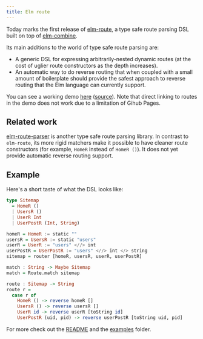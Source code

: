 ```yaml
---
title: Elm route
---
```


Today marks the first release of [elm-route][elm-route], a type safe
route parsing DSL built on top of [elm-combine][elm-combine].

Its main additions to the world of type safe route parsing are:

- A generic DSL for expressing arbitrarily-nested dynamic routes (at
  the cost of uglier route constructors as the depth increases).
- An automatic way to do reverse routing that when coupled with a
  small amount of boilerplate should provide the safest approach to
  reverse routing that the Elm language can currently support.

You can see a working demo [here][demo] ([source][source]). Note that
direct linking to routes in the demo does not work due to a limitation
of Gihub Pages.

## Related work

[elm-route-parser][erp] is another type safe route parsing library. In
contrast to `elm-route`, its more rigid matchers make it possible to have
cleaner route constructors (for example, `HomeR` instead of `HomeR ()`).
It does not yet provide automatic reverse routing support.

## Example

Here's a short taste of what the DSL looks like:

```haskell
type Sitemap
  = HomeR ()
  | UsersR ()
  | UserR Int
  | UserPostR (Int, String)

homeR = HomeR := static ""
usersR = UsersR := static "users"
userR = UserR := "users" <//> int
userPostR = UserPostR := "users" <//> int </> string
sitemap = router [homeR, usersR, userR, userPostR]

match : String -> Maybe Sitemap
match = Route.match sitemap

route : Sitemap -> String
route r =
  case r of
    HomeR () -> reverse homeR []
    UsersR () -> reverse usersR []
    UserR id -> reverse userR [toString id]
    UserPostR (uid, pid) -> reverse userPostR [toString uid, pid]
```

For more check out the [README][README] and the [examples][ex] folder.


[elm-route]: https://github.com/Bogdanp/elm-route
[elm-combine]: https://github.com/Bogdanp/elm-combine
[erp]: https://github.com/etaque/elm-route-parser
[README]: https://github.com/Bogdanp/elm-route#example
[ex]: https://github.com/Bogdanp/elm-route/tree/master/examples
[demo]: http://bogdanp.github.io/elm-route/
[source]: https://github.com/Bogdanp/elm-route/tree/master/examples/app
